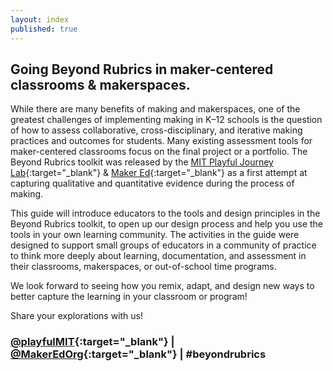 ```yaml
---
layout: index
published: true
---
```


## Going Beyond Rubrics in maker-centered classrooms & makerspaces.

While there are many benefits of making and makerspaces, one of the greatest challenges of implementing making in K–12 schools is the question of how to assess collaborative, cross-disciplinary, and iterative making practices and outcomes for students. Many existing assessment tools for maker-centered classrooms focus on the final project or a portfolio. The Beyond Rubrics toolkit was released by the [MIT Playful Journey Lab](https://playful.mit.edu/){:target="_blank"} & [Maker Ed](https://makered.org/){:target="_blank"} as a first attempt at capturing qualitative and quantitative evidence during the process of making.

This guide will introduce educators to the tools and design principles in the Beyond Rubrics toolkit, to open up our design process and help you use the tools in your own learning community. The activities in the guide were designed to support small groups of educators in a community of practice to think more deeply about learning, documentation, and assessment in their classrooms,  makerspaces, or out-of-school time programs.

We look forward to seeing how you remix, adapt, and design new ways to better capture the learning in your classroom or program!

Share your explorations with us!
### [@playfulMIT](https://twitter.com/playfulMIT){:target="_blank"}  |  [@MakerEdOrg](https://twitter.com/MakerEdOrg){:target="_blank"}  |  #beyondrubrics
